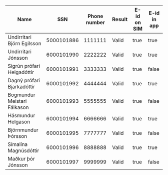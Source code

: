 | Name                        | SSN        | Phone number | Result | E-id on SIM | E-id in app |
| --------------------------- | ---------- | ------------ | ------ | ----------- | ----------- |
| Undirritari Björn Egilsson  | 5000101886 | 1111111      | Valid  | true        | true        |
| Undirritari Jónsson         | 6000101990 | 2222222      | Valid  | true        | true        |
| Sigrún prófari Helgadóttir  | 6000101991 | 3333333      | Valid  | true        | false       |
| Dagný prófari Bjarkadóttir  | 6000101992 | 4444444      | Valid  | true        | true        |
| Bogmundur Meistari Fálkason | 6000101993 | 5555555      | Valid  | true        | false       |
| Hásmundur Helgason          | 6000101994 | 6666666      | Valid  | true        | true        |
| Björnmundur Þórsson         | 6000101995 | 7777777      | Valid  | true        | false       |
| Símalína Magnúsdóttir       | 6000101996 | 8888888      | Valid  | true        | true        |
| Maðkur þór Jónsson          | 6000101997 | 9999999      | Valid  | true        | false       |
